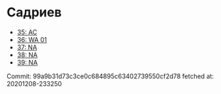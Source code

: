# Садриев
- [35: AC](35.md)
- [36: WA 01](36.md)
- [37: NA](37.md)
- [38: NA](38.md)
- [39: NA](39.md)

Commit: 99a9b31d73c3ce0c684895c63402739550cf2d78
 fetched at: 20201208-233250
